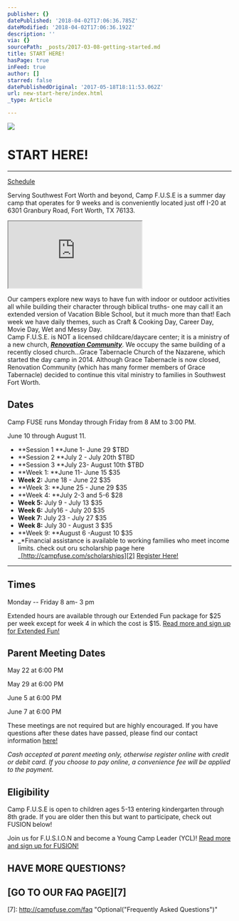 ```yaml
---
publisher: {}
datePublished: '2018-04-02T17:06:36.785Z'
dateModified: '2018-04-02T17:06:36.192Z'
description: ''
via: {}
sourcePath: _posts/2017-03-08-getting-started.md
title: START HERE!
hasPage: true
inFeed: true
author: []
starred: false
datePublishedOriginal: '2017-05-18T18:11:53.062Z'
url: new-start-here/index.html
_type: Article

---
```

![](https://the-grid-user-content.s3-us-west-2.amazonaws.com/e68a7ac0-79cf-427f-8264-72dd00662d5d.jpg)

# START HERE!

---

[Schedule][0]

Serving Southwest Fort Worth and beyond, Camp F.U.S.E is a summer day camp that operates for 9 weeks and is conveniently located just off I-20 at 6301 Granbury Road, Fort Worth, TX 76133\.

<iframe src="https://the-grid.github.io/ed-location/?latitude=32.65692&amp;longitude=-97.401731&amp;zoom=16&amp;address=6301%20Granbury%20Rd%2C%20Fort%20Worth%2C%20Texas%2076133%2C%20United%20States" style=""></iframe>

Our campers explore new ways to have fun with indoor or outdoor activities all while building their character through biblical truths- one may call it an extended version of Vacation Bible School, but it much more than that! Each week we have daily themes, such as Craft & Cooking Day, Career Day, Movie Day, Wet and Messy Day.  
Camp F.U.S.E. is NOT a licensed childcare/daycare center; it is a ministry of a new church, _**[Renovation Community][1]**_. We occupy the same building of a recently closed church...Grace Tabernacle Church of the Nazarene, which started the day camp in 2014\. Although Grace Tabernacle is now closed, Renovation Community (which has many former members of Grace Tabernacle) decided to continue this vital ministry to families in Southwest Fort Worth.

## Dates

Camp FUSE runs Monday through Friday from 8 AM to 3:00 PM. 

June 10 through August 11\.

* **Session 1 **June 1- June 29 $TBD
* **Session 2 **July 2 - July 20th $TBD
* **Session 3 **July 23- August 10th $TBD
* **Week 1: **June 11- June 15 $35
* **Week 2:** June 18 - June 22 $35
* **Week 3: **June 25 - June 29 $35
* **Week 4: **July 2-3 and 5-6 $28
* **Week 5:** July 9 - July 13 $35
* **Week 6:** July16 - July 20 $35
* **Week 7:** July 23 - July 27 $35
* **Week 8:** July 30 - August 3 $35
* **Week 9: **August 6 -August 10 $35
* _\*Financial assistance is available to working families who meet income limits. check out oru scholarship page here _[http://campfuse.com/scholarships][2]
[Register Here!][3]

---

## Times

Monday -- Friday 8 am- 3 pm

Extended hours are available through our Extended Fun package for $25 per week except for week 4 in which the cost is $15\.
[Read more and sign up for Extended Fun!][4]

## Parent Meeting Dates

May 22 at 6:00 PM

May 29 at 6:00 PM

June 5 at 6:00 PM

June 7 at 6:00 PM

These meetings are not required but are highly encouraged. If you have questions after these dates have passed, please find our contact information [here!][5]

_Cash accepted at parent meeting only, otherwise register online with credit or debit card. If you choose to pay online, a convenience fee will be applied to the payment._

## Eligibility

Camp F.U.S.E is open to children ages 5-13 entering kindergarten through 8th grade. If you are older then this but want to participate, check out FUSION below!

Join us for F.U.S.I.O.N and become a Young Camp Leader (YCL)!
[Read more and sign up for FUSION!][6]

## HAVE MORE QUESTIONS?

## **[GO TO OUR FAQ PAGE][7]**

[0]: https://drive.google.com/file/d/0ByMq3lVSE7auaG8xaW5tcW1qRFk/view?usp=sharing
[1]: http://renovationcommunity.church/
[2]: http://campfuse.com/scholarships "http://campfuse.com/scholarships"
[3]: https://renovationcommunity.easytitheplus.com/external/form/97df4dcb-456e-4785-9528-b4c79e79df6c
[4]: http://campfuse.com/extended-fun
[5]: http://campfuse.com/contact-us "here!"
[6]: http://campfuse.com/fusion
[7]: http://campfuse.com/faq "Optional("Frequently Asked Questions")"
